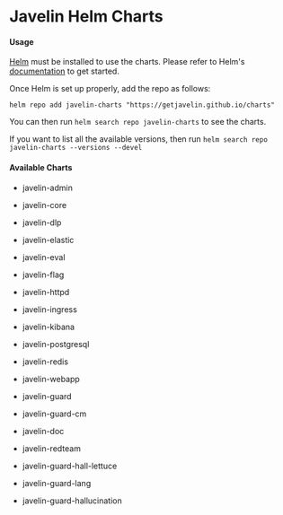 # Javelin Helm Charts

#### Usage

[Helm](https://helm.sh/) must be installed to use the charts. Please refer to Helm's [documentation](https://helm.sh/docs/) to get started.

Once Helm is set up properly, add the repo as follows:

```code
helm repo add javelin-charts "https://getjavelin.github.io/charts"
```

You can then run `helm search repo javelin-charts` to see the charts.

If you want to list all the available versions, then run `helm search repo javelin-charts --versions --devel`

#### Available Charts
* javelin-admin

* javelin-core

* javelin-dlp

* javelin-elastic

* javelin-eval

* javelin-flag

* javelin-httpd

* javelin-ingress

* javelin-kibana

* javelin-postgresql

* javelin-redis

* javelin-webapp

* javelin-guard

* javelin-guard-cm

* javelin-doc

* javelin-redteam

* javelin-guard-hall-lettuce

* javelin-guard-lang

* javelin-guard-hallucination
